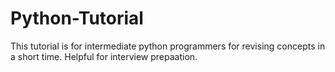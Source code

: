 # Python-Tutorial
This tutorial is for intermediate python programmers for revising concepts in a short time. Helpful for interview prepaation.
